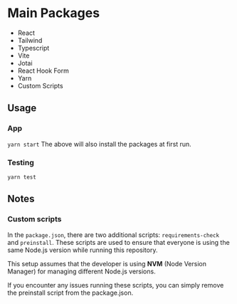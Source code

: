 # Main Packages
- React
- Tailwind
- Typescript
- Vite
- Jotai
- React Hook Form
- Yarn
- Custom Scripts

## Usage
### App
`yarn start`
The above will also install the packages at first run.

### Testing
`yarn test`

## Notes
### Custom scripts
In the `package.json`, there are two additional scripts: `requirements-check` and `preinstall`. These scripts are used to ensure that everyone is using the same Node.js version while running this repository.

This setup assumes that the developer is using **NVM** (Node Version Manager) for managing different Node.js versions. 

If you encounter any issues running these scripts, you can simply remove the preinstall script from the package.json.
